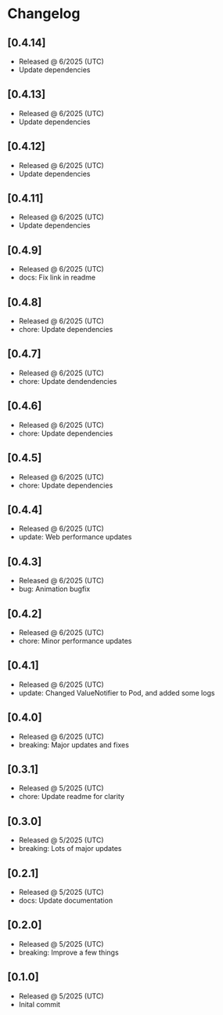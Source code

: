 # Changelog

## [0.4.14]

- Released @ 6/2025 (UTC)
- Update dependencies

## [0.4.13]

- Released @ 6/2025 (UTC)
- Update dependencies

## [0.4.12]

- Released @ 6/2025 (UTC)
- Update dependencies

## [0.4.11]

- Released @ 6/2025 (UTC)
- Update dependencies

## [0.4.9]

- Released @ 6/2025 (UTC)
- docs: Fix link in readme

## [0.4.8]

- Released @ 6/2025 (UTC)
- chore: Update dependencies

## [0.4.7]

- Released @ 6/2025 (UTC)
- chore: Update dendendencies

## [0.4.6]

- Released @ 6/2025 (UTC)
- chore: Update dependencies

## [0.4.5]

- Released @ 6/2025 (UTC)
- chore: Update dependencies

## [0.4.4]

- Released @ 6/2025 (UTC)
- update: Web performance updates

## [0.4.3]

- Released @ 6/2025 (UTC)
- bug: Animation bugfix

## [0.4.2]

- Released @ 6/2025 (UTC)
- chore: Minor performance updates

## [0.4.1]

- Released @ 6/2025 (UTC)
- update: Changed ValueNotifier to Pod, and added some logs

## [0.4.0]

- Released @ 6/2025 (UTC)
- breaking: Major updates and fixes

## [0.3.1]

- Released @ 5/2025 (UTC)
- chore: Update readme for clarity

## [0.3.0]

- Released @ 5/2025 (UTC)
- breaking: Lots of major updates

## [0.2.1]

- Released @ 5/2025 (UTC)
- docs: Update documentation

## [0.2.0]

- Released @ 5/2025 (UTC)
- breaking: Improve a few things

## [0.1.0]

- Released @ 5/2025 (UTC)
- Inital commit

